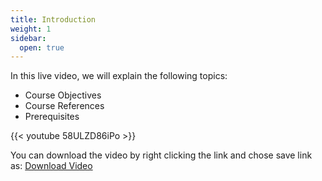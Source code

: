 ```yaml
---
title: Introduction
weight: 1
sidebar:
  open: true
---
```


In this live video, we will explain the following topics:
- Course Objectives
- Course References
- Prerequisites

{{< youtube 58ULZD86iPo >}}

You can download the video by right clicking the link and chose save link as: [Download Video](https://garage-education.s3.amazonaws.com/spark-course/Ch.04-01-Introduction.mp4)
